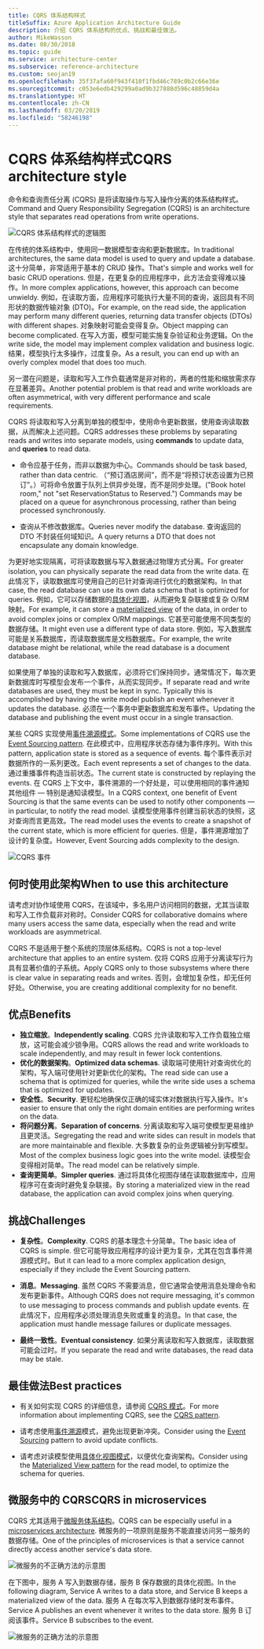 ```yaml
---
title: CQRS 体系结构样式
titleSuffix: Azure Application Architecture Guide
description: 介绍 CQRS 体系结构的优点、挑战和最佳做法。
author: MikeWasson
ms.date: 08/30/2018
ms.topic: guide
ms.service: architecture-center
ms.subservice: reference-architecture
ms.custom: seojan19
ms.openlocfilehash: 35f37afa60f943f410f1fbd46c789c0b2c66e36e
ms.sourcegitcommit: c053e6edb429299a0ad9b327888d596c48859d4a
ms.translationtype: HT
ms.contentlocale: zh-CN
ms.lasthandoff: 03/20/2019
ms.locfileid: "58246198"
---
```

# <a name="cqrs-architecture-style"></a><span data-ttu-id="e2644-103">CQRS 体系结构样式</span><span class="sxs-lookup"><span data-stu-id="e2644-103">CQRS architecture style</span></span>

<span data-ttu-id="e2644-104">命令和查询责任分离 (CQRS) 是将读取操作与写入操作分离的体系结构样式。</span><span class="sxs-lookup"><span data-stu-id="e2644-104">Command and Query Responsibility Segregation (CQRS) is an architecture style that separates read operations from write operations.</span></span>

![CQRS 体系结构样式的逻辑图](./images/cqrs-logical.svg)

<span data-ttu-id="e2644-106">在传统的体系结构中，使用同一数据模型查询和更新数据库。</span><span class="sxs-lookup"><span data-stu-id="e2644-106">In traditional architectures, the same data model is used to query and update a database.</span></span> <span data-ttu-id="e2644-107">这十分简单，非常适用于基本的 CRUD 操作。</span><span class="sxs-lookup"><span data-stu-id="e2644-107">That's simple and works well for basic CRUD operations.</span></span> <span data-ttu-id="e2644-108">但是，在更复杂的应用程序中，此方法会变得难以操作。</span><span class="sxs-lookup"><span data-stu-id="e2644-108">In more complex applications, however, this approach can become unwieldy.</span></span> <span data-ttu-id="e2644-109">例如，在读取方面，应用程序可能执行大量不同的查询，返回具有不同形状的数据传输对象 (DTO)。</span><span class="sxs-lookup"><span data-stu-id="e2644-109">For example, on the read side, the application may perform many different queries, returning data transfer objects (DTOs) with different shapes.</span></span> <span data-ttu-id="e2644-110">对象映射可能会变得复杂。</span><span class="sxs-lookup"><span data-stu-id="e2644-110">Object mapping can become complicated.</span></span> <span data-ttu-id="e2644-111">在写入方面，模型可能实施复杂验证和业务逻辑。</span><span class="sxs-lookup"><span data-stu-id="e2644-111">On the write side, the model may implement complex validation and business logic.</span></span> <span data-ttu-id="e2644-112">结果，模型执行太多操作，过度复杂。</span><span class="sxs-lookup"><span data-stu-id="e2644-112">As a result, you can end up with an overly complex model that does too much.</span></span>

<span data-ttu-id="e2644-113">另一潜在问题是，读取和写入工作负载通常是非对称的，两者的性能和缩放需求存在显著差异。</span><span class="sxs-lookup"><span data-stu-id="e2644-113">Another potential problem is that read and write workloads are often asymmetrical, with very different performance and scale requirements.</span></span>

<span data-ttu-id="e2644-114">CQRS 将读取和写入分离到单独的模型中，使用命令更新数据，使用查询读取数据，从而解决上述问题。</span><span class="sxs-lookup"><span data-stu-id="e2644-114">CQRS addresses these problems by separating reads and writes into separate models, using **commands** to update data, and **queries** to read data.</span></span>

- <span data-ttu-id="e2644-115">命令应基于任务，而非以数据为中心。</span><span class="sxs-lookup"><span data-stu-id="e2644-115">Commands should be task based, rather than data centric.</span></span> <span data-ttu-id="e2644-116">（“预订酒店房间”，而不是“将预订状态设置为已预订”。）可将命令放置于队列上供异步处理，而不是同步处理。</span><span class="sxs-lookup"><span data-stu-id="e2644-116">("Book hotel room," not "set ReservationStatus to Reserved.") Commands may be placed on a queue for asynchronous processing, rather than being processed synchronously.</span></span>

- <span data-ttu-id="e2644-117">查询从不修改数据库。</span><span class="sxs-lookup"><span data-stu-id="e2644-117">Queries never modify the database.</span></span> <span data-ttu-id="e2644-118">查询返回的 DTO 不封装任何域知识。</span><span class="sxs-lookup"><span data-stu-id="e2644-118">A query returns a DTO that does not encapsulate any domain knowledge.</span></span>

<span data-ttu-id="e2644-119">为更好地实现隔离，可将读取数据与写入数据通过物理方式分离。</span><span class="sxs-lookup"><span data-stu-id="e2644-119">For greater isolation, you can physically separate the read data from the write data.</span></span> <span data-ttu-id="e2644-120">在此情况下，读取数据库可使用自己的已针对查询进行优化的数据架构。</span><span class="sxs-lookup"><span data-stu-id="e2644-120">In that case, the read database can use its own data schema that is optimized for queries.</span></span> <span data-ttu-id="e2644-121">例如，它可以存储数据的[具体化视图][materialized-view]，从而避免复杂联接或复杂 O/RM 映射。</span><span class="sxs-lookup"><span data-stu-id="e2644-121">For example, it can store a [materialized view][materialized-view] of the data, in order to avoid complex joins or complex O/RM mappings.</span></span> <span data-ttu-id="e2644-122">它甚至可能使用不同类型的数据存储。</span><span class="sxs-lookup"><span data-stu-id="e2644-122">It might even use a different type of data store.</span></span> <span data-ttu-id="e2644-123">例如，写入数据库可能是关系数据库，而读取数据库是文档数据库。</span><span class="sxs-lookup"><span data-stu-id="e2644-123">For example, the write database might be relational, while the read database is a document database.</span></span>

<span data-ttu-id="e2644-124">如果使用了单独的读取和写入数据库，必须将它们保持同步。通常情况下，每次更新数据库时写模型会发布一个事件，从而实现同步。</span><span class="sxs-lookup"><span data-stu-id="e2644-124">If separate read and write databases are used, they must be kept in sync. Typically this is accomplished by having the write model publish an event whenever it updates the database.</span></span> <span data-ttu-id="e2644-125">必须在一个事务中更新数据库和发布事件。</span><span class="sxs-lookup"><span data-stu-id="e2644-125">Updating the database and publishing the event must occur in a single transaction.</span></span>

<span data-ttu-id="e2644-126">某些 CQRS 实现使用[事件溯源模式][event-sourcing]。</span><span class="sxs-lookup"><span data-stu-id="e2644-126">Some implementations of CQRS use the [Event Sourcing pattern][event-sourcing].</span></span> <span data-ttu-id="e2644-127">在此模式中，应用程序状态存储为事件序列。</span><span class="sxs-lookup"><span data-stu-id="e2644-127">With this pattern, application state is stored as a sequence of events.</span></span> <span data-ttu-id="e2644-128">每个事件表示对数据所作的一系列更改。</span><span class="sxs-lookup"><span data-stu-id="e2644-128">Each event represents a set of changes to the data.</span></span> <span data-ttu-id="e2644-129">通过重播事件构造当前状态。</span><span class="sxs-lookup"><span data-stu-id="e2644-129">The current state is constructed by replaying the events.</span></span> <span data-ttu-id="e2644-130">在 CQRS 上下文中，事件溯源的一个好处是，可以使用相同的事件通知其他组件 &mdash; 特别是通知读模型。</span><span class="sxs-lookup"><span data-stu-id="e2644-130">In a CQRS context, one benefit of Event Sourcing is that the same events can be used to notify other components &mdash; in particular, to notify the read model.</span></span> <span data-ttu-id="e2644-131">读模型使用事件创建当前状态的快照，这对查询而言更高效。</span><span class="sxs-lookup"><span data-stu-id="e2644-131">The read model uses the events to create a snapshot of the current state, which is more efficient for queries.</span></span> <span data-ttu-id="e2644-132">但是，事件溯源增加了设计的复杂度。</span><span class="sxs-lookup"><span data-stu-id="e2644-132">However, Event Sourcing adds complexity to the design.</span></span>

![CQRS 事件](./images/cqrs-events.svg)

## <a name="when-to-use-this-architecture"></a><span data-ttu-id="e2644-134">何时使用此架构</span><span class="sxs-lookup"><span data-stu-id="e2644-134">When to use this architecture</span></span>

<span data-ttu-id="e2644-135">请考虑对协作域使用 CQRS，在该域中，多名用户访问相同的数据，尤其当读取和写入工作负载非对称时。</span><span class="sxs-lookup"><span data-stu-id="e2644-135">Consider CQRS for collaborative domains where many users access the same data, especially when the read and write workloads are asymmetrical.</span></span>

<span data-ttu-id="e2644-136">CQRS 不是适用于整个系统的顶层体系结构。</span><span class="sxs-lookup"><span data-stu-id="e2644-136">CQRS is not a top-level architecture that applies to an entire system.</span></span> <span data-ttu-id="e2644-137">仅将 CQRS 应用于分离读写行为具有显著价值的子系统。</span><span class="sxs-lookup"><span data-stu-id="e2644-137">Apply CQRS only to those subsystems where there is clear value in separating reads and writes.</span></span> <span data-ttu-id="e2644-138">否则，会增加复杂性，却无任何好处。</span><span class="sxs-lookup"><span data-stu-id="e2644-138">Otherwise, you are creating additional complexity for no benefit.</span></span>

## <a name="benefits"></a><span data-ttu-id="e2644-139">优点</span><span class="sxs-lookup"><span data-stu-id="e2644-139">Benefits</span></span>

- <span data-ttu-id="e2644-140">**独立缩放**。</span><span class="sxs-lookup"><span data-stu-id="e2644-140">**Independently scaling**.</span></span> <span data-ttu-id="e2644-141">CQRS 允许读取和写入工作负载独立缩放，这可能会减少锁争用。</span><span class="sxs-lookup"><span data-stu-id="e2644-141">CQRS allows the read and write workloads to scale independently, and may result in fewer lock contentions.</span></span>
- <span data-ttu-id="e2644-142">**优化的数据架构**。</span><span class="sxs-lookup"><span data-stu-id="e2644-142">**Optimized data schemas**.</span></span> <span data-ttu-id="e2644-143">读取端可使用针对查询优化的架构，写入端可使用针对更新优化的架构。</span><span class="sxs-lookup"><span data-stu-id="e2644-143">The read side can use a schema that is optimized for queries, while the write side uses a schema that is optimized for updates.</span></span>
- <span data-ttu-id="e2644-144">**安全性**。</span><span class="sxs-lookup"><span data-stu-id="e2644-144">**Security**.</span></span> <span data-ttu-id="e2644-145">更轻松地确保仅正确的域实体对数据执行写入操作。</span><span class="sxs-lookup"><span data-stu-id="e2644-145">It's easier to ensure that only the right domain entities are performing writes on the data.</span></span>
- <span data-ttu-id="e2644-146">**将问题分离**。</span><span class="sxs-lookup"><span data-stu-id="e2644-146">**Separation of concerns**.</span></span> <span data-ttu-id="e2644-147">分离读取和写入端可使模型更易维护且更灵活。</span><span class="sxs-lookup"><span data-stu-id="e2644-147">Segregating the read and write sides can result in models that are more maintainable and flexible.</span></span> <span data-ttu-id="e2644-148">大多数复杂的业务逻辑被分到写模型。</span><span class="sxs-lookup"><span data-stu-id="e2644-148">Most of the complex business logic goes into the write model.</span></span> <span data-ttu-id="e2644-149">读模型会变得相对简单。</span><span class="sxs-lookup"><span data-stu-id="e2644-149">The read model can be relatively simple.</span></span>
- <span data-ttu-id="e2644-150">**查询更简单**。</span><span class="sxs-lookup"><span data-stu-id="e2644-150">**Simpler queries**.</span></span> <span data-ttu-id="e2644-151">通过将具体化视图存储在读取数据库中，应用程序可在查询时避免复杂联接。</span><span class="sxs-lookup"><span data-stu-id="e2644-151">By storing a materialized view in the read database, the application can avoid complex joins when querying.</span></span>

## <a name="challenges"></a><span data-ttu-id="e2644-152">挑战</span><span class="sxs-lookup"><span data-stu-id="e2644-152">Challenges</span></span>

- <span data-ttu-id="e2644-153">**复杂性**。</span><span class="sxs-lookup"><span data-stu-id="e2644-153">**Complexity**.</span></span> <span data-ttu-id="e2644-154">CQRS 的基本理念十分简单。</span><span class="sxs-lookup"><span data-stu-id="e2644-154">The basic idea of CQRS is simple.</span></span> <span data-ttu-id="e2644-155">但它可能导致应用程序的设计更为复杂，尤其在包含事件溯源模式时。</span><span class="sxs-lookup"><span data-stu-id="e2644-155">But it can lead to a more complex application design, especially if they include the Event Sourcing pattern.</span></span>

- <span data-ttu-id="e2644-156">**消息**。</span><span class="sxs-lookup"><span data-stu-id="e2644-156">**Messaging**.</span></span> <span data-ttu-id="e2644-157">虽然 CQRS 不需要消息，但它通常会使用消息处理命令和发布更新事件。</span><span class="sxs-lookup"><span data-stu-id="e2644-157">Although CQRS does not require messaging, it's common to use messaging to process commands and publish update events.</span></span> <span data-ttu-id="e2644-158">在此情况下，应用程序必须处理消息失败或重复的消息。</span><span class="sxs-lookup"><span data-stu-id="e2644-158">In that case, the application must handle message failures or duplicate messages.</span></span>

- <span data-ttu-id="e2644-159">**最终一致性**。</span><span class="sxs-lookup"><span data-stu-id="e2644-159">**Eventual consistency**.</span></span> <span data-ttu-id="e2644-160">如果分离读取和写入数据库，读取数据可能会过时。</span><span class="sxs-lookup"><span data-stu-id="e2644-160">If you separate the read and write databases, the read data may be stale.</span></span>

## <a name="best-practices"></a><span data-ttu-id="e2644-161">最佳做法</span><span class="sxs-lookup"><span data-stu-id="e2644-161">Best practices</span></span>

- <span data-ttu-id="e2644-162">有关如何实现 CQRS 的详细信息，请参阅 [CQRS 模式][cqrs-pattern]。</span><span class="sxs-lookup"><span data-stu-id="e2644-162">For more information about implementing CQRS, see the [CQRS pattern][cqrs-pattern].</span></span>

- <span data-ttu-id="e2644-163">请考虑使用[事件溯源][event-sourcing]模式，避免出现更新冲突。</span><span class="sxs-lookup"><span data-stu-id="e2644-163">Consider using the [Event Sourcing][event-sourcing] pattern to avoid update conflicts.</span></span>

- <span data-ttu-id="e2644-164">请考虑对读模型使用[具体化视图模式][materialized-view]，以便优化查询架构。</span><span class="sxs-lookup"><span data-stu-id="e2644-164">Consider using the [Materialized View pattern][materialized-view] for the read model, to optimize the schema for queries.</span></span>

## <a name="cqrs-in-microservices"></a><span data-ttu-id="e2644-165">微服务中的 CQRS</span><span class="sxs-lookup"><span data-stu-id="e2644-165">CQRS in microservices</span></span>

<span data-ttu-id="e2644-166">CQRS 尤其适用于[微服务体系结构][microservices]。</span><span class="sxs-lookup"><span data-stu-id="e2644-166">CQRS can be especially useful in a [microservices architecture][microservices].</span></span> <span data-ttu-id="e2644-167">微服务的一项原则是服务不能直接访问另一服务的数据存储。</span><span class="sxs-lookup"><span data-stu-id="e2644-167">One of the principles of microservices is that a service cannot directly access another service's data store.</span></span>

![微服务的不正确方法的示意图](./images/cqrs-microservices-wrong.png)

<span data-ttu-id="e2644-169">在下图中，服务 A 写入到数据存储，服务 B 保存数据的具体化视图。</span><span class="sxs-lookup"><span data-stu-id="e2644-169">In the following diagram, Service A writes to a data store, and Service B keeps a materialized view of the data.</span></span> <span data-ttu-id="e2644-170">服务 A 在每次写入到数据存储时发布事件。</span><span class="sxs-lookup"><span data-stu-id="e2644-170">Service A publishes an event whenever it writes to the data store.</span></span> <span data-ttu-id="e2644-171">服务 B 订阅该事件。</span><span class="sxs-lookup"><span data-stu-id="e2644-171">Service B subscribes to the event.</span></span>

![微服务的正确方法的示意图](./images/cqrs-microservices-right.png)

<!-- links -->

[cqrs-pattern]: ../../patterns/cqrs.md
[event-sourcing]: ../../patterns/event-sourcing.md
[materialized-view]: ../../patterns/materialized-view.md
[microservices]: ./microservices.md
